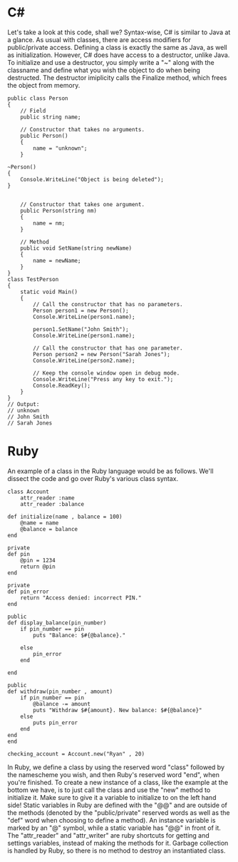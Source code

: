 # C#
Let's take a look at this code, shall we? 
Syntax-wise, C# is similar to Java at a glance. As usual with classes, there are access modifiers for public/private access. Defining a class is exactly the same as Java, as well as initialization. However, C# does have access to a destructor, unlike Java. To initialize and use a destructor, you simply write a "~" along with the classname and define what you wish the object to do when being destructed. The destructor imiplicity calls the Finalize method, which frees the object from memory. 

    public class Person
    {
        // Field
        public string name;

        // Constructor that takes no arguments.
        public Person()
        {
            name = "unknown";
        }

	~Person()
	{
		Console.WriteLine("Object is being deleted");
	}
	
	
        // Constructor that takes one argument.
        public Person(string nm)
        {
            name = nm;
        }

        // Method
        public void SetName(string newName)
        {
            name = newName;
        }
    }
    class TestPerson
    {
        static void Main()
        {
            // Call the constructor that has no parameters.
            Person person1 = new Person();
            Console.WriteLine(person1.name);

            person1.SetName("John Smith");
            Console.WriteLine(person1.name);

            // Call the constructor that has one parameter.
            Person person2 = new Person("Sarah Jones");
            Console.WriteLine(person2.name);

            // Keep the console window open in debug mode.
            Console.WriteLine("Press any key to exit.");
            Console.ReadKey();
        }
    }
    // Output:
    // unknown
    // John Smith
    // Sarah Jones




# Ruby 
An example of a class in the Ruby language would be as follows. We'll dissect the code and go over Ruby's various class syntax.

    class Account
	    attr_reader :name
	    attr_reader :balance

	def initialize(name , balance = 100)
		@name = name
		@balance = balance
	end

	private
	def pin
		@pin = 1234
		return @pin
	end

	private
	def pin_error
		return "Access denied: incorrect PIN."
	end

	public
	def display_balance(pin_number)
		if pin_number == pin
			puts "Balance: $#{@balance}."

		else
			pin_error
		end

	end

	public
	def withdraw(pin_number , amount)
		if pin_number == pin
			@balance -= amount
			puts "Withdraw $#{amount}. New balance: $#{@balance}"
		else
			puts pin_error
		end
	end
    end
    
    checking_account = Account.new("Ryan" , 20)

In Ruby, we define a class by using the reserved word "class" followed by the namescheme you wish, and then Ruby's reserved word "end", when you're finished. To create a new instance of a class, like the example at the bottom we have, is to just call the class and use the "new" method to initialize it. Make sure to give it a variable to initialize to on the left hand side! Static variables in Ruby are defined with the "@@" and are outside of the methods (denoted by the "public/private" reserved words as well as the "def" word when choosing to define a method). An instance variable is marked by an "@" symbol, while a static variable has "@@" in front of it. The "attr_reader" and "attr_writer" are ruby shortcuts for getting and settings variables, instead of making the methods for it. Garbage collection is handled by Ruby, so there is no method to destroy an instantiated class.
